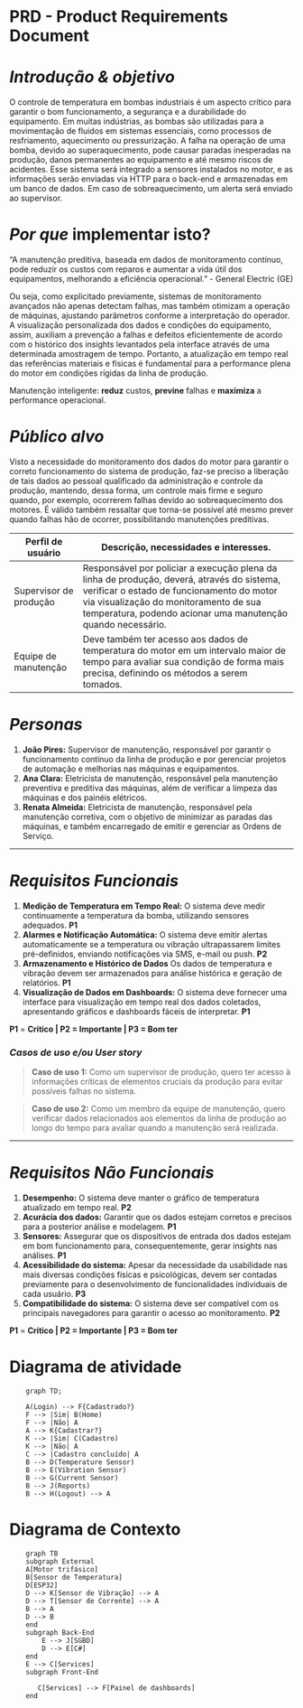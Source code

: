 # PRD - Product Requirements Document

# *Introdução & objetivo*

O controle de temperatura em bombas industriais é um aspecto crítico para garantir o bom funcionamento, a segurança e a durabilidade do equipamento. Em muitas indústrias, as bombas são utilizadas para a movimentação de fluidos em sistemas essenciais, como processos de resfriamento, aquecimento ou pressurização. A falha na operação de uma bomba, devido ao superaquecimento, pode causar paradas inesperadas na produção, danos permanentes ao equipamento e até mesmo riscos de acidentes. Esse sistema será integrado a sensores instalados no motor, e as informações serão enviadas via HTTP para o back-end e armazenadas em um banco de dados. Em caso de sobreaquecimento, um alerta será enviado ao supervisor.

# *Por que* implementar isto?

“A manutenção preditiva, baseada em dados de monitoramento contínuo, pode reduzir os custos com reparos e aumentar a vida útil dos equipamentos, melhorando a eficiência operacional.” -  General Electric (GE)

Ou seja, como explicitado previamente, sistemas de monitoramento avançados não apenas detectam falhas, mas também otimizam a operação de máquinas, ajustando parâmetros conforme a interpretação do operador. A visualização personalizada dos dados e condições do equipamento, assim, auxiliam a prevenção a falhas e defeitos eficientemente de acordo com o histórico dos insights levantados pela interface através de uma determinada amostragem de tempo. Portanto, a atualização em tempo real das referências materiais e físicas é fundamental para a performance plena do motor em condições rígidas da linha de produção.

Manutenção inteligente: **reduz** custos, **previne** falhas e **maximiza** a performance operacional. 

# ***Público alvo***

Visto a necessidade do monitoramento dos dados do motor para garantir o correto funcionamento do sistema de produção, faz-se preciso a liberação de tais dados ao pessoal qualificado da administração e controle da produção, mantendo, dessa forma, um controle mais firme e seguro quando, por exemplo, ocorrerem falhas devido ao sobreaquecimento dos motores. É válido também ressaltar que torna-se possível até mesmo prever quando falhas hão de ocorrer, possibilitando manutenções preditivas.

| **Perfil de usuário** | **Descrição, necessidades e interesses.** |
| --- | --- |
| Supervisor de produção | Responsável por policiar a execução plena da linha de produção, deverá, através do sistema, verificar o estado de funcionamento do motor via visualização do monitoramento de sua temperatura, podendo acionar uma manutenção quando necessário. |
| Equipe de manutenção | Deve também ter acesso aos dados de temperatura do motor em um intervalo maior de tempo para avaliar sua condição de forma mais precisa, definindo os métodos a serem tomados. |

# *Personas*

1. **João Pires:** Supervisor de manutenção, responsável por garantir o funcionamento contínuo da linha de produção e por gerenciar projetos de automação e melhorias nas máquinas e equipamentos.
2. **Ana Clara:** Eletricista de manutenção, responsável pela manutenção preventiva e preditiva das máquinas, além de verificar a limpeza das máquinas e dos painéis elétricos.
3. **Renata Almeida:** Eletricista de manutenção, responsável pela manutenção corretiva, com o objetivo de minimizar as paradas das máquinas, e também encarregado de emitir e gerenciar as Ordens de Serviço.

---

# *Requisitos Funcionais*

1. **Medição de Temperatura em Tempo Real:** O sistema deve medir continuamente a temperatura da bomba, utilizando sensores adequados. **P1**
3. **Alarmes e Notificação Automática:** O sistema deve emitir alertas automaticamente se a temperatura ou vibração ultrapassarem limites pré-definidos, enviando notificações via SMS, e-mail ou push. **P2**
4. **Armazenamento e Histórico de Dados** Os dados de temperatura e vibração devem ser armazenados para análise histórica e geração de relatórios. **P1**
3. **Visualização de Dados em Dashboards:** O sistema deve fornecer uma interface para visualização em tempo real dos dados coletados, apresentando gráficos e dashboards fáceis de interpretar. **P1**

**P1** = **Crítico | P2 = Importante | P3 = Bom ter**

### *Casos de uso e/ou User story*

> **Caso de uso 1:** Como um supervisor de produção, quero ter acesso à informações críticas de elementos cruciais da produção para evitar possíveis falhas no sistema.
> 

> **Caso de uso 2:** Como um membro da equipe de manutenção, quero verificar dados relacionados aos elementos da linha de produção ao longo do tempo para avaliar quando a manutenção será realizada.
> 

---

# *Requisitos Não Funcionais*

1. **Desempenho:** O sistema deve manter o gráfico de temperatura atualizado em tempo real. **P2**
2. **Acurácia dos dados:** Garantir que os dados estejam corretos e precisos para a posterior análise e modelagem. **P1**
3. **Sensores:** Assegurar que os dispositivos de entrada dos dados estejam em bom funcionamento para, consequentemente, gerar insights nas análises. **P1**
4. **Acessibilidade do sistema:** Apesar da necessidade da usabilidade nas mais diversas condições físicas e psicológicas, devem ser contadas previamente para o desenvolvimento de funcionalidades individuais de cada usuário. **P3**
5. **Compatibilidade do sistema:** O sistema deve ser compatível com os principais navegadores para garantir o acesso ao monitoramento. **P2**

**P1** = **Crítico | P2 = Importante | P3 = Bom ter**

# Diagrama de atividade

```mermaid
    graph TD;

    A(Login) --> F{Cadastrado?}
    F --> |Sim| B(Home)
    F --> |Não| A
    A --> K{Cadastrar?}
    K --> |Sim| C(Cadastro)
    K --> |Não| A
    C --> |Cadastro concluído| A
    B --> D(Temperature Sensor)
    B --> E(Vibration Sensor)
    B --> G(Current Sensor)
    B --> J(Reports)
    B --> H(Logout) --> A   
```

# Diagrama de Contexto

```mermaid
    graph TB
    subgraph External
    A[Motor trifásico]
    B[Sensor de Temperatura]
    D[ESP32]
    D --> K[Sensor de Vibração] --> A
    D --> T[Sensor de Corrente] --> A
    B --> A
    D --> B
    end
    subgraph Back-End
        E --> J[SGBD]
        D --> E[C#]
    end
    E --> C[Services]
    subgraph Front-End
        
       C[Services] --> F[Painel de dashboards]
    end
```
